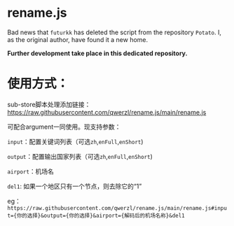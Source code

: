 # rename.js
Bad news that `futurkk` has deleted the script from the repository `Potato`. I, as the original author, have found it a new home.

**Further development take place in this dedicated repository.**

# 使用方式：
sub-store脚本处理添加链接：
https://raw.githubusercontent.com/qwerzl/rename.js/main/rename.js

可配合argument一同使用。现支持参数：

`input`：配置关键词列表（可选`zh`,`enFull`,`enShort`)

`output`：配置输出国家列表（可选`zh`,`enFull`,`enShort`)

`airport`：机场名

`del1`: 如果一个地区只有一个节点，则去除它的“1”

eg：`https://raw.githubusercontent.com/qwerzl/rename.js/main/rename.js#input={你的选择}&output={你的选择}&airport={解码后的机场名称}&del1`
